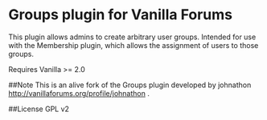 # Groups plugin for Vanilla Forums
This plugin allows admins to create arbitrary user groups. Intended for use with the Membership plugin, which allows the assignment of users to those groups.

Requires Vanilla >= 2.0

##Note
This is an alive fork of the Groups plugin developed by johnathon http://vanillaforums.org/profile/johnathon .

##License
GPL v2
